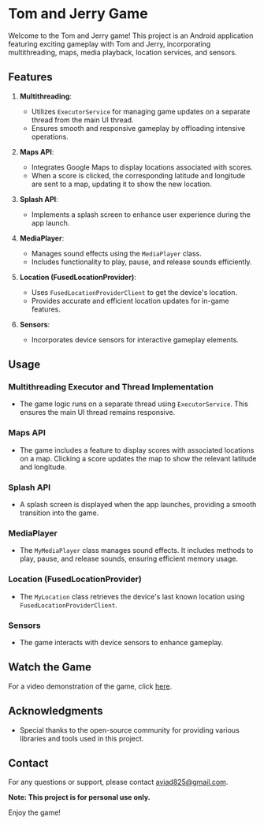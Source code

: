 # Tom and Jerry Game

Welcome to the Tom and Jerry game! This project is an Android application featuring exciting gameplay with Tom and Jerry, incorporating multithreading, maps, media playback, location services, and sensors.

## Features

1. **Multithreading**:
    - Utilizes `ExecutorService` for managing game updates on a separate thread from the main UI thread.
    - Ensures smooth and responsive gameplay by offloading intensive operations.

2. **Maps API**:
    - Integrates Google Maps to display locations associated with scores.
    - When a score is clicked, the corresponding latitude and longitude are sent to a map, updating it to show the new location.

3. **Splash API**:
    - Implements a splash screen to enhance user experience during the app launch.

4. **MediaPlayer**:
    - Manages sound effects using the `MediaPlayer` class.
    - Includes functionality to play, pause, and release sounds efficiently.

5. **Location (FusedLocationProvider)**:
    - Uses `FusedLocationProviderClient` to get the device's location.
    - Provides accurate and efficient location updates for in-game features.

6. **Sensors**:
    - Incorporates device sensors for interactive gameplay elements.

## Usage

### Multithreading Executor and Thread Implementation

- The game logic runs on a separate thread using `ExecutorService`. This ensures the main UI thread remains responsive.

### Maps API

- The game includes a feature to display scores with associated locations on a map. Clicking a score updates the map to show the relevant latitude and longitude.

### Splash API

- A splash screen is displayed when the app launches, providing a smooth transition into the game.

### MediaPlayer

- The `MyMediaPlayer` class manages sound effects. It includes methods to play, pause, and release sounds, ensuring efficient memory usage.

### Location (FusedLocationProvider)

- The `MyLocation` class retrieves the device's last known location using `FusedLocationProviderClient`.

### Sensors

- The game interacts with device sensors to enhance gameplay.

## Watch the Game

For a video demonstration of the game, click [here](https://drive.google.com/file/d/1OQtpxdAJTNcrI2djZqfihZwlQrUZ-Eao/view?usp=sharing).

## Acknowledgments

- Special thanks to the open-source community for providing various libraries and tools used in this project.

## Contact

For any questions or support, please contact aviad825@gmail.com.

**Note: This project is for personal use only.**

Enjoy the game!
